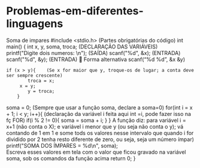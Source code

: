 # Problemas-em-diferentes-linguagens
Soma de impares 
#include <stdio.h> (Partes obrigatórias do código)
int main()
{
    int x, y, soma, troca; (DECLARAÇÃO DAS VARIÁVEIS)    
    printf("Digite dois numeros: \n"); (SAÍDA)
    scanf("%d", &x); (ENTRADA)
    scanf("%d", &y); (ENTRADA)
	Forma alternativa scanf(“%d %d”, &x &y)
    	 
    if (x > y){    (Se x for maior que y, troque-os de lugar; a conta deve ser sempre crescente)
        	troca = x;
       	 x = y;
        	y = troca;
    	}
   soma = 0; (Sempre que usar a função soma, declare a soma=0)
    for(int i = x + 1; i < y; i++){ (declaração da variável i feita aqui int =i, pode fazer isso na fç FOR) 
        if(i % 2 != 0){
            soma = soma + i;
        }
    }
A função diz: para variável i = x+1 (não conta o X); e variável i menor que y (ou seja não conta o y); vá contando de 1 em 1 e some tods os valores nesse intervalo que quando i for dividido por 2 tenha resto diferente de zero, ou seja, seja um número ímpar)
        printf("SOMA DOS ÍMPARES = %d\n", soma);    
Escreva esses valores em tela com o valor que ficou gravado na variável soma, sob os comandos da função acima
    return 0;
}
